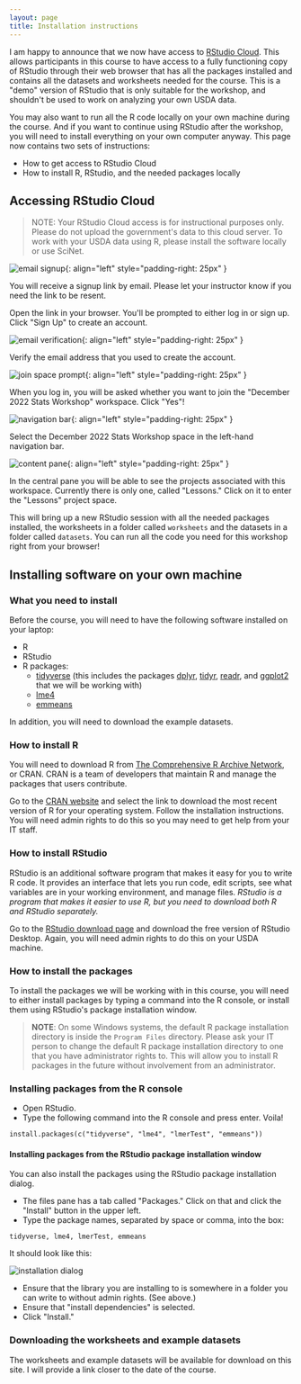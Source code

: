 ```yaml
---
layout: page
title: Installation instructions
---
```


I am happy to announce that we now have access to [RStudio Cloud](https://rstudio.cloud). This allows participants in this course to have access to a fully functioning copy of RStudio through their web browser that has all the packages installed and contains all the datasets and worksheets needed for the course. This is a "demo" version of RStudio that is only suitable for the workshop, and shouldn't be used to work on analyzing your own USDA data. 

You may also want to run all the R code locally on your own machine during the course. And if you want to continue using RStudio after the workshop, you will need to install everything on your own computer anyway. This page now contains two sets of instructions:

- How to get access to RStudio Cloud
- How to install R, RStudio, and the needed packages locally

## Accessing RStudio Cloud

> NOTE: Your RStudio Cloud access is for instructional purposes only. Please do not upload the government's data to this cloud server. To work with your USDA data using R, please install the software locally or use SciNet.

![email signup](../public/images/rstudio_cloud_signup.png){: align="left" style="padding-right: 25px" }

You will receive a signup link by email. Please let your instructor know if you need the link to be resent.

Open the link in your browser. You'll be prompted to either log in or sign up. Click "Sign Up" to create an account.

![email verification](../public/images/rstudio_cloud_verify_email.png){: align="left" style="padding-right: 25px" }

Verify the email address that you used to create the account.

![join space prompt](../public/images/rstudio_cloud_join_prompt.png){: align="left" style="padding-right: 25px" }

When you log in, you will be asked whether you want to join the "December 2022 Stats Workshop" workspace. Click "Yes"!

![navigation bar](../public/images/rstudio_cloud_left_bar.png){: align="left" style="padding-right: 25px" }

Select the December 2022 Stats Workshop space in the left-hand navigation bar.

![content pane](../public/images/rstudio_cloud_content.png){: align="left" style="padding-right: 25px" }

In the central pane you will be able to see the projects associated with this workspace. Currently there is only one, called "Lessons." Click on it to enter the "Lessons" project space. 

This will bring up a new RStudio session with all the needed packages installed, the worksheets in a folder called `worksheets` and the datasets in a folder called `datasets`. You can run all the code you need for this workshop right from your browser!

## Installing software on your own machine

### What you need to install

Before the course, you will need to have the following software installed on your laptop:

- R 
- RStudio
- R packages:
  + [tidyverse](https://www.tidyverse.org/) (this includes the packages [dplyr](https://dplyr.tidyverse.org/), [tidyr](https://tidyr.tidyverse.org/), [readr](https://readr.tidyverse.org/), and [ggplot2](https://ggplot2.tidyverse.org/) that we will be working with)
  + [lme4](https://cran.r-project.org/web/packages/lme4/index.html)
  + [emmeans](https://cran.r-project.org/web/packages/emmeans/index.html)

In addition, you will need to download the example datasets.
  
### How to install R

You will need to download R from [The Comprehensive R Archive Network](https://cran.r-project.org/), or CRAN. CRAN is a team of developers that maintain R and manage the packages that users contribute.

Go to the [CRAN website](https://cran.r-project.org/) and select the link to download the most recent version of R for your operating system. Follow the installation instructions. You will need admin rights to do this so you may need to get help from your IT staff.

### How to install RStudio

RStudio is an additional software program that makes it easy for you to write R code. It provides an interface that lets you run code, edit scripts, see what variables are in your working environment, and manage files. *RStudio is a program that makes it easier to use R, but you need to download both R and RStudio separately.*

Go to the [RStudio download page](https://www.rstudio.com/products/rstudio/download/) and download the free version of RStudio Desktop. Again, you will need admin rights to do this on your USDA machine.

### How to install the packages

To install the packages we will be working with in this course, you will need to either install packages by typing a command into the R console, or install them using RStudio's package installation window. 

> **NOTE**: On some Windows systems, the default R package installation directory is inside the `Program Files` directory. Please ask your IT person to change the default R package installation directory to one that you have administrator rights to. This will allow you to install R packages in the future without involvement from an administrator.

### Installing packages from the R console

- Open RStudio.
- Type the following command into the R console and press enter. Voila!

```
install.packages(c("tidyverse", "lme4", "lmerTest", "emmeans"))
```

#### Installing packages from the RStudio package installation window

You can also install the packages using the RStudio package installation dialog.

- The files pane has a tab called "Packages." Click on that and click the "Install" button in the upper left.
- Type the package names, separated by space or comma, into the box:

```
tidyverse, lme4, lmerTest, emmeans
```

It should look like this:

![installation dialog](../public/images/install_dialog.png)

- Ensure that the library you are installing to is somewhere in a folder you can write to without admin rights. (See above.) 
- Ensure that "install dependencies" is selected.
- Click "Install."

### Downloading the worksheets and example datasets

The worksheets and example datasets will be available for download on this site. I will provide a link closer to the date of the course.
